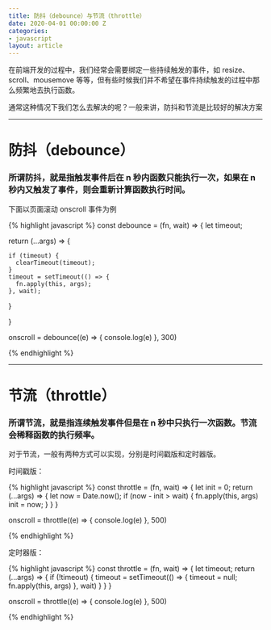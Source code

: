 ```yaml
---
title: 防抖（debounce）与节流（throttle）
date: 2020-04-01 00:00:00 Z
categories:
- javascript
layout: article
---
```


在前端开发的过程中，我们经常会需要绑定一些持续触发的事件，如 resize、scroll、mousemove 等等，但有些时候我们并不希望在事件持续触发的过程中那么频繁地去执行函数。

通常这种情况下我们怎么去解决的呢？一般来讲，防抖和节流是比较好的解决方案

---

# 防抖（debounce）

### 所谓防抖，就是指触发事件后在 n 秒内函数只能执行一次，如果在 n 秒内又触发了事件，则会重新计算函数执行时间。

下面以页面滚动 onscroll 事件为例

{% highlight javascript %}
const debounce = (fn, wait) => {
  let timeout;

  return (...args) => {

    if (timeout) {
      clearTimeout(timeout);
    }
    timeout = setTimeout(() => {
      fn.apply(this, args);
    }, wait);

  }

}

onscroll = debounce((e) => {
	console.log(e)
}, 300)

{% endhighlight %}

---

# 节流（throttle）

### 所谓节流，就是指连续触发事件但是在 n 秒中只执行一次函数。节流会稀释函数的执行频率。

对于节流，一般有两种方式可以实现，分别是时间戳版和定时器版。

时间戳版：

{% highlight javascript %}
const throttle = (fn, wait) => {
  let init = 0;
  return (...args) => {
    let now = Date.now();
    if (now - init > wait) {
      fn.apply(this, args)
      init = now;
    }
  }
}

onscroll = throttle((e) => {
  console.log(e)
}, 500)

{% endhighlight %}


定时器版：

{% highlight javascript %}
const throttle = (fn, wait) => {
  let timeout;
  return (...args) => {
    if (!timeout) {
      timeout = setTimeout(() => {
        timeout = null;
        fn.apply(this, args)
      }, wait)
    }
  }
}

onscroll = throttle((e) => {
	console.log(e)
}, 500)


{% endhighlight %}